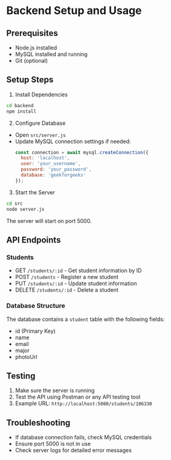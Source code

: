 # Backend Setup and Usage

## Prerequisites
- Node.js installed
- MySQL installed and running
- Git (optional)

## Setup Steps

1. Install Dependencies
```bash
cd backend
npm install
```

2. Configure Database
- Open `src/server.js`
- Update MySQL connection settings if needed:
  ```javascript
  const connection = await mysql.createConnection({
    host: 'localhost',
    user: 'your_username',
    password: 'your_password',
    database: 'geekforgeeks'
  });
  ```

3. Start the Server
```bash
cd src
node server.js
```
The server will start on port 5000.

## API Endpoints

### Students
- GET `/students/:id` - Get student information by ID
- POST `/students` - Register a new student
- PUT `/students/:id` - Update student information
- DELETE `/students/:id` - Delete a student

### Database Structure
The database contains a `student` table with the following fields:
- id (Primary Key)
- name
- email
- major
- photoUrl

## Testing
1. Make sure the server is running
2. Test the API using Postman or any API testing tool
3. Example URL: `http://localhost:5000/students/106330`

## Troubleshooting
- If database connection fails, check MySQL credentials
- Ensure port 5000 is not in use
- Check server logs for detailed error messages 